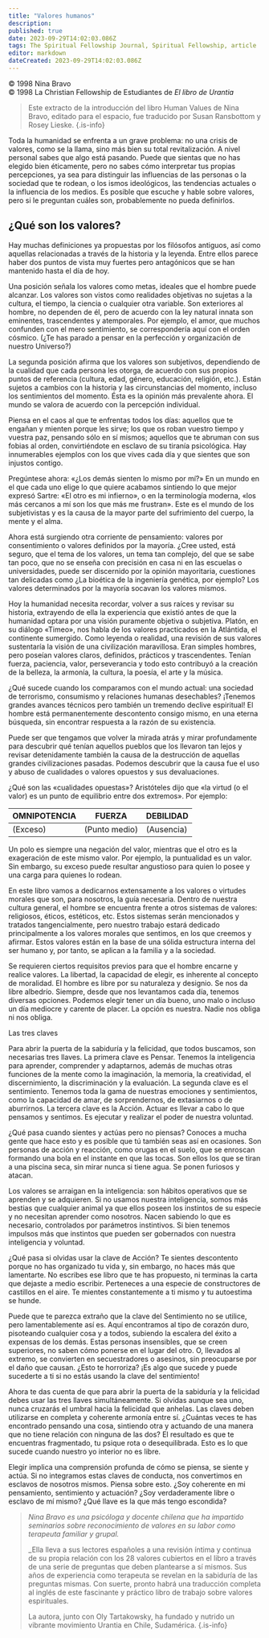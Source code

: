 ```yaml
---
title: "Valores humanos"
description: 
published: true
date: 2023-09-29T14:02:03.086Z
tags: The Spiritual Fellowship Journal, Spiritual Fellowship, article
editor: markdown
dateCreated: 2023-09-29T14:02:03.086Z
---
```


<p class="v-card v-sheet theme--light grey lighten-3 px-2">© 1998 Nina Bravo<br>© 1998 La Christian Fellowship de Estudiantes de <i>El libro de Urantia</i></p>


> Este extracto de la introducción del libro Human Values de Nina Bravo, editado para el espacio, fue traducido por Susan Ransbottom y Rosey Lieske.
{.is-info}

Toda la humanidad se enfrenta a un grave problema: no una crisis de valores, como se la llama, sino más bien su total revitalización. A nivel personal sabes que algo está pasando. Puede que sientas que no has elegido bien éticamente, pero no sabes cómo interpretar tus propias percepciones, ya sea para distinguir las influencias de las personas o la sociedad que te rodean, o los ismos ideológicos, las tendencias actuales o la influencia de los medios. Es posible que escuche y hable sobre valores, pero si le preguntan cuáles son, probablemente no pueda definirlos.

## ¿Qué son los valores?

Hay muchas definiciones ya propuestas por los filósofos antiguos, así como aquellas relacionadas a través de la historia y la leyenda. Entre ellos parece haber dos puntos de vista muy fuertes pero antagónicos que se han mantenido hasta el día de hoy.

Una posición señala los valores como metas, ideales que el hombre puede alcanzar. Los valores son vistos como realidades objetivas no sujetas a la cultura, el tiempo, la ciencia o cualquier otra variable. Son exteriores al hombre, no dependen de él, pero de acuerdo con la ley natural innata son eminentes, trascendentes y atemporales. Por ejemplo, el amor, que muchos confunden con el mero sentimiento, se correspondería aquí con el orden cósmico. (¿Te has parado a pensar en la perfección y organización de nuestro Universo?)

La segunda posición afirma que los valores son subjetivos, dependiendo de la cualidad que cada persona les otorga, de acuerdo con sus propios puntos de referencia (cultura, edad, género, educación, religión, etc.). Están sujetos a cambios con la historia y las circunstancias del momento, incluso los sentimientos del momento. Ésta es la opinión más prevalente ahora. El mundo se valora de acuerdo con la percepción individual.

Piensa en el caos al que te enfrentas todos los días: aquellos que te engañan y mienten porque les sirve; los que os roban vuestro tiempo y vuestra paz, pensando sólo en sí mismos; aquellos que te abruman con sus fobias al orden, convirtiéndote en esclavo de su tiranía psicológica. Hay innumerables ejemplos con los que vives cada día y que sientes que son injustos contigo.

Pregúntese ahora: «¿Los demás sienten lo mismo por mí?» En un mundo en el que cada uno elige lo que quiere acabamos sintiendo lo que mejor expresó Sartre: «El otro es mi infierno», o en la terminología moderna, «los más cercanos a mí son los que más me frustran». Este es el mundo de los subjetivistas y es la causa de la mayor parte del sufrimiento del cuerpo, la mente y el alma.

Ahora está surgiendo otra corriente de pensamiento: valores por consentimiento o valores definidos por la mayoría. ¿Cree usted, está seguro, que el tema de los valores, un tema tan complejo, del que se sabe tan poco, que no se enseña con precisión en casa ni en las escuelas o universidades, puede ser discernido por la opinión mayoritaria, cuestiones tan delicadas como ¿La bioética de la ingeniería genética, por ejemplo? Los valores determinados por la mayoría socavan los valores mismos.

Hoy la humanidad necesita recordar, volver a sus raíces y revisar su historia, extrayendo de ella la experiencia que existió antes de que la humanidad optara por una visión puramente objetiva o subjetiva. Platón, en su diálogo «Timeo», nos habla de los valores practicados en la Atlántida, el continente sumergido. Como leyenda o realidad, una revisión de sus valores sustentaría la visión de una civilización maravillosa. Eran simples hombres, pero poseían valores claros, definidos, prácticos y trascendentes. Tenían fuerza, paciencia, valor, perseverancia y todo esto contribuyó a la creación de la belleza, la armonía, la cultura, la poesía, el arte y la música.

¿Qué sucede cuando los comparamos con el mundo actual: una sociedad de terrorismo, consumismo y relaciones humanas desechables? ¡Tenemos grandes avances técnicos pero también un tremendo declive espiritual! El hombre está permanentemente descontento consigo mismo, en una eterna búsqueda, sin encontrar respuesta a la razón de su existencia.

Puede ser que tengamos que volver la mirada atrás y mirar profundamente para descubrir qué tenían aquellos pueblos que los llevaron tan lejos y revisar detenidamente también la causa de la destrucción de aquellas grandes civilizaciones pasadas. Podemos descubrir que la causa fue el uso y abuso de cualidades o valores opuestos y sus devaluaciones.

¿Qué son las «cualidades opuestas»? Aristóteles dijo que «la virtud (o el valor) es un punto de equilibrio entre dos extremos». Por ejemplo:

OMNIPOTENCIA | FUERZA | DEBILIDAD
--- | --- | ---
(Exceso) | (Punto medio) | (Ausencia)

Un polo es siempre una negación del valor, mientras que el otro es la exageración de este mismo valor. Por ejemplo, la puntualidad es un valor. Sin embargo, su exceso puede resultar angustioso para quien lo posee y una carga para quienes lo rodean.

En este libro vamos a dedicarnos extensamente a los valores o virtudes morales que son, para nosotros, la guía necesaria. Dentro de nuestra cultura general, el hombre se encuentra frente a otros sistemas de valores: religiosos, éticos, estéticos, etc. Estos sistemas serán mencionados y tratados tangencialmente, pero nuestro trabajo estará dedicado principalmente a los valores morales que sentimos, en los que creemos y afirmar. Estos valores están en la base de una sólida estructura interna del ser humano y, por tanto, se aplican a la familia y a la sociedad.

Se requieren ciertos requisitos previos para que el hombre encarne y realice valores. La libertad, la capacidad de elegir, es inherente al concepto de moralidad. El hombre es libre por su naturaleza y designio. Se nos da libre albedrío. Siempre, desde que nos levantamos cada día, tenemos diversas opciones. Podemos elegir tener un día bueno, uno malo o incluso un día mediocre y carente de placer. La opción es nuestra. Nadie nos obliga ni nos obliga.

Las tres claves

Para abrir la puerta de la sabiduría y la felicidad, que todos buscamos, son necesarias tres llaves. La primera clave es Pensar. Tenemos la inteligencia para aprender, comprender y adaptarnos, además de muchas otras funciones de la mente como la imaginación, la memoria, la creatividad, el discernimiento, la discriminación y la evaluación. La segunda clave es el sentimiento. Tenemos toda la gama de nuestras emociones y sentimientos, como la capacidad de amar, de sorprendernos, de extasiarnos o de aburrirnos. La tercera clave es la Acción. Actuar es llevar a cabo lo que pensamos y sentimos. Es ejecutar y realizar el poder de nuestra voluntad.

¿Qué pasa cuando sientes y actúas pero no piensas? Conoces a mucha gente que hace esto y es posible que tú también seas así en ocasiones. Son personas de acción y reacción, como orugas en el suelo, que se enroscan formando una bola en el instante en que las tocas. Son ellos los que se tiran a una piscina seca, sin mirar nunca si tiene agua. Se ponen furiosos y atacan.

Los valores se arraigan en la inteligencia: son hábitos operativos que se aprenden y se adquieren. Si no usamos nuestra inteligencia, somos más bestias que cualquier animal ya que ellos poseen los instintos de su especie y no necesitan aprender como nosotros. Nacen sabiendo lo que es necesario, controlados por parámetros instintivos. Si bien tenemos impulsos más que instintos que pueden ser gobernados con nuestra inteligencia y voluntad.

¿Qué pasa si olvidas usar la clave de Acción? Te sientes descontento porque no has organizado tu vida y, sin embargo, no haces más que lamentarte. No escribes ese libro que te has propuesto, ni terminas la carta que dejaste a medio escribir. Perteneces a una especie de constructores de castillos en el aire. Te mientes constantemente a ti mismo y tu autoestima se hunde.

Puede que te parezca extraño que la clave del Sentimiento no se utilice, pero lamentablemente así es. Aquí encontramos al tipo de corazón duro, pisoteando cualquier cosa y a todos, subiendo la escalera del éxito a expensas de los demás. Estas personas insensibles, que se creen superiores, no saben cómo ponerse en el lugar del otro. O, llevados al extremo, se convierten en secuestradores o asesinos, sin preocuparse por el daño que causan. ¿Esto te horroriza? ¡Es algo que sucede y puede sucederte a ti si no estás usando la clave del sentimiento!

Ahora te das cuenta de que para abrir la puerta de la sabiduría y la felicidad debes usar las tres llaves simultáneamente. Si olvidas aunque sea uno, nunca cruzarás el umbral hacia la felicidad que anhelas. Las claves deben utilizarse en completa y coherente armonía entre sí. ¿Cuántas veces te has encontrado pensando una cosa, sintiendo otra y actuando de una manera que no tiene relación con ninguna de las dos? El resultado es que te encuentras fragmentado, tu psique rota o desequilibrada. Esto es lo que sucede cuando nuestro yo interior no es libre.

Elegir implica una comprensión profunda de cómo se piensa, se siente y actúa. Si no integramos estas claves de conducta, nos convertimos en esclavos de nosotros mismos. Piensa sobre esto. ¿Soy coherente en mi pensamiento, sentimiento y actuación? ¿Soy verdaderamente libre o esclavo de mí mismo? ¿Qué llave es la que más tengo escondida?

> _Nina Bravo es una psicóloga y docente chilena que ha impartido seminarios sobre reconocimiento de valores en su labor como terapeuta familiar y grupal._
> 
> _Ella lleva a sus lectores españoles a una revisión íntima y continua de su propia relación con los 28 valores cubiertos en el libro a través de una serie de preguntas que deben plantearse a sí mismos. Sus años de experiencia como terapeuta se revelan en la sabiduría de las preguntas mismas. Con suerte, pronto habrá una traducción completa al inglés de este fascinante y práctico libro de trabajo sobre valores espirituales.
> 
> La autora, junto con Oly Tartakowsky, ha fundado y nutrido un vibrante movimiento Urantia en Chile, Sudamérica.
{.is-info}

